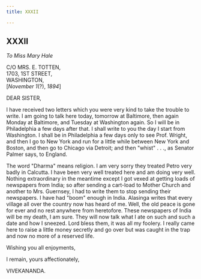 ```yaml
---
title: XXXII

---
```





  

  
  
  
  


## XXXII

*To Miss Mary Hale*

C/O MRS. E. TOTTEN,  
1703, 1ST STREET,  
WASHINGTON,  
\[*November 1*(?), *1894*\]

DEAR SISTER,

I have received two letters which you were very kind to take the trouble
to write. I am going to talk here today, tomorrow at Baltimore, then
again Monday at Baltimore, and Tuesday at Washington again. So I will be
in Philadelphia a few days after that. I shall write to you the day I
start from Washington. I shall be in Philadelphia a few days only to see
Prof. Wright, and then I go to New York and run for a little while
between New York and Boston, and then go to Chicago via Detroit; and
then "whist" . . ., as Senator Palmer says, to England.

The word "Dharma" means religion. I am very sorry they treated Petro
very badly in Calcutta. I have been very well treated here and am doing
very well. Nothing extraordinary in the meantime except I got vexed at
getting loads of newspapers from India; so after sending a cart-load to
Mother Church and another to Mrs. Guernsey, I had to write them to stop
sending their newspapers. I have had "boom" enough in India. Alasinga
writes that every village all over the country now has heard of me.
Well, the old peace is gone for ever and no rest anywhere from
heretofore. These newspapers of India will be my death, I am sure. They
will now talk what I ate on such and such a date and how I sneezed. Lord
bless them, it was all my foolery. I really came here to raise a little
money secretly and go over but was caught in the trap and now no more of
a reserved life.

Wishing you all enjoyments, 

I remain, yours affectionately,

VIVEKANANDA.


